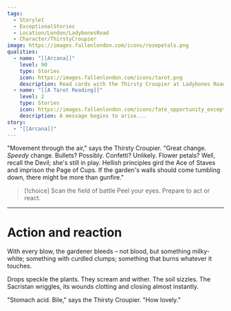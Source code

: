 ```yaml
---
tags:
  - Storylet
  - ExceptionalStories
  - Location/London/LadybonesRoad
  - Character/ThirstyCroupier
image: https://images.fallenlondon.com/icons/rosepetals.png
qualities:
  - name: "[[Arcana]]"
    level: 90
    type: Stories
    icon: https://images.fallenlondon.com/icons/tarot.png
    description: Read cards with the Thirsty Croupier at Ladybones Road
  - name: "[[A Tarot Reading]]"
    level: 2
    type: Stories
    icon: https://images.fallenlondon.com/icons/fate_opportunity_exceptionalsmall.png
    description: A message begins to arise...
story:
  - "[[Arcana]]"
---
```

"Movement through the air," says the Thirsty Croupier. "Great change. _Speedy_ change. Bullets? Possibly. Confetti? Unlikely. Flower petals? Well, recall the Devil; she's still in play. Hellish principles gird the Ace of Staves and imprison the Page of Cups. If the garden's walls should come tumbling down, there might be more than gunfire."


> [!choice] Scan the field of battle
> Peel your eyes. Prepare to act or react.

---

# Action and reaction

With every blow, the gardener bleeds – not blood, but something milky-white; something with curdled clumps; something that burns whatever it touches.

Drops speckle the plants. They scream and wither. The soil sizzles. The Sacristan wriggles, its wounds clotting and closing almost instantly.

"Stomach acid. Bile," says the Thirsty Croupier. "How lovely."
